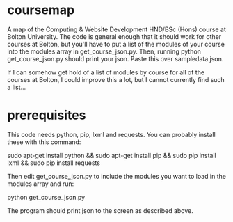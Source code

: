 coursemap
=========

A map of the Computing & Website Development HND/BSc (Hons) course at Bolton University.
The code is general enough that it should work for other courses at Bolton,
but you'll have to put a list of the modules of your course into the modules array
in get_course_json.py. Then, running python get_course_json.py should print your json.
Paste this over sampledata.json.

If I can somehow get hold of a list of modules by course for all of the courses
at Bolton, I could improve this a lot, but I cannot currently find such a list...

prerequisites
=============
This code needs python, pip, lxml and requests. You can probably install these with this command:

sudo apt-get install python && sudo apt-get install pip && sudo pip install lxml && sudo pip install requests

Then edit get_course_json.py to include the modules you want to load in the modules array and run:

python get_course_json.py

The program should print json to the screen as described above.
